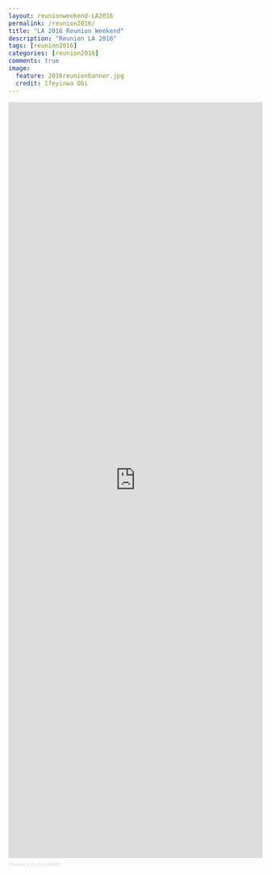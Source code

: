 ```yaml
---
layout: reunionweekend-LA2016
permalink: /reunion2016/
title: "LA 2016 Reunion Weekend"
description: "Reunion LA 2016"
tags: [reunion2016]
categories: [reunion2016]
comments: true
image:
  feature: 2016reunionbanner.jpg
  credit: Ifeyinwa Obi
---
```

<div style="width:100%; text-align:left;" ><iframe  src="https://www.eventbrite.com/e/4th-reunion-weekend-fundraising-gala-registration-21184714050?ref=eweb" frameborder="0" height="1500" width="100%" vspace="0" hspace="0" marginheight="5" marginwidth="5" scrolling="auto" allowtransparency="true"></iframe><div style="font-family:Helvetica, Arial; font-size:10px; padding:5px 0 5px; margin:2px; width:100%; text-align:left;" ><a class="powered-by-eb" style="color: #dddddd; text-decoration: none;" target="_blank" href="http://www.eventbrite.com/r/eweb">Powered by Eventbrite</a></div></div>

